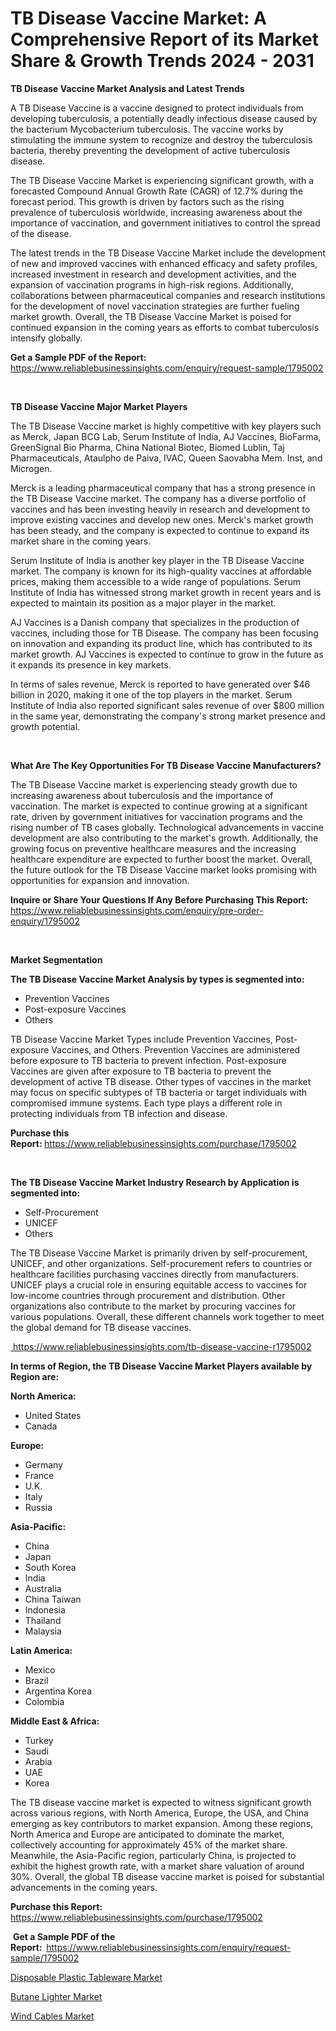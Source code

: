 <p><h1>TB Disease Vaccine Market: A Comprehensive Report of its Market Share & Growth Trends 2024 - 2031</h1></p><p><strong>TB Disease Vaccine Market Analysis and Latest Trends</strong></p>
<p><p>A TB Disease Vaccine is a vaccine designed to protect individuals from developing tuberculosis, a potentially deadly infectious disease caused by the bacterium Mycobacterium tuberculosis. The vaccine works by stimulating the immune system to recognize and destroy the tuberculosis bacteria, thereby preventing the development of active tuberculosis disease.</p><p>The TB Disease Vaccine Market is experiencing significant growth, with a forecasted Compound Annual Growth Rate (CAGR) of 12.7% during the forecast period. This growth is driven by factors such as the rising prevalence of tuberculosis worldwide, increasing awareness about the importance of vaccination, and government initiatives to control the spread of the disease.</p><p>The latest trends in the TB Disease Vaccine Market include the development of new and improved vaccines with enhanced efficacy and safety profiles, increased investment in research and development activities, and the expansion of vaccination programs in high-risk regions. Additionally, collaborations between pharmaceutical companies and research institutions for the development of novel vaccination strategies are further fueling market growth. Overall, the TB Disease Vaccine Market is poised for continued expansion in the coming years as efforts to combat tuberculosis intensify globally.</p></p>
<p><strong>Get a Sample PDF of the Report:&nbsp;</strong> <a href="https://www.reliablebusinessinsights.com/enquiry/request-sample/1795002">https://www.reliablebusinessinsights.com/enquiry/request-sample/1795002</a></p>
<p>&nbsp;</p>
<p><strong>TB Disease Vaccine Major Market Players</strong></p>
<p><p>The TB Disease Vaccine market is highly competitive with key players such as Merck, Japan BCG Lab, Serum Institute of India, AJ Vaccines, BioFarma, GreenSignal Bio Pharma, China National Biotec, Biomed Lublin, Taj Pharmaceuticals, Ataulpho de Paiva, IVAC, Queen Saovabha Mem. Inst, and Microgen.</p><p>Merck is a leading pharmaceutical company that has a strong presence in the TB Disease Vaccine market. The company has a diverse portfolio of vaccines and has been investing heavily in research and development to improve existing vaccines and develop new ones. Merck's market growth has been steady, and the company is expected to continue to expand its market share in the coming years.</p><p>Serum Institute of India is another key player in the TB Disease Vaccine market. The company is known for its high-quality vaccines at affordable prices, making them accessible to a wide range of populations. Serum Institute of India has witnessed strong market growth in recent years and is expected to maintain its position as a major player in the market.</p><p>AJ Vaccines is a Danish company that specializes in the production of vaccines, including those for TB Disease. The company has been focusing on innovation and expanding its product line, which has contributed to its market growth. AJ Vaccines is expected to continue to grow in the future as it expands its presence in key markets.</p><p>In terms of sales revenue, Merck is reported to have generated over $46 billion in 2020, making it one of the top players in the market. Serum Institute of India also reported significant sales revenue of over $800 million in the same year, demonstrating the company's strong market presence and growth potential.</p></p>
<p>&nbsp;</p>
<p><strong>What Are The Key Opportunities For TB Disease Vaccine Manufacturers?</strong></p>
<p><p>The TB Disease Vaccine market is experiencing steady growth due to increasing awareness about tuberculosis and the importance of vaccination. The market is expected to continue growing at a significant rate, driven by government initiatives for vaccination programs and the rising number of TB cases globally. Technological advancements in vaccine development are also contributing to the market's growth. Additionally, the growing focus on preventive healthcare measures and the increasing healthcare expenditure are expected to further boost the market. Overall, the future outlook for the TB Disease Vaccine market looks promising with opportunities for expansion and innovation.</p></p>
<p><strong>Inquire or Share Your Questions If Any Before Purchasing This Report:</strong> <a href="https://www.reliablebusinessinsights.com/enquiry/pre-order-enquiry/1795002">https://www.reliablebusinessinsights.com/enquiry/pre-order-enquiry/1795002</a></p>
<p>&nbsp;</p>
<p><strong>Market Segmentation</strong></p>
<p><strong>The TB Disease Vaccine Market Analysis by types is segmented into:</strong></p>
<p><ul><li>Prevention Vaccines</li><li>Post-exposure Vaccines</li><li>Others</li></ul></p>
<p><p>TB Disease Vaccine Market Types include Prevention Vaccines, Post-exposure Vaccines, and Others. Prevention Vaccines are administered before exposure to TB bacteria to prevent infection. Post-exposure Vaccines are given after exposure to TB bacteria to prevent the development of active TB disease. Other types of vaccines in the market may focus on specific subtypes of TB bacteria or target individuals with compromised immune systems. Each type plays a different role in protecting individuals from TB infection and disease.</p></p>
<p><strong>Purchase this Report:&nbsp;</strong><a href="https://www.reliablebusinessinsights.com/purchase/1795002">https://www.reliablebusinessinsights.com/purchase/1795002</a></p>
<p>&nbsp;</p>
<p><strong>The TB Disease Vaccine Market Industry Research by Application is segmented into:</strong></p>
<p><ul><li>Self-Procurement</li><li>UNICEF</li><li>Others</li></ul></p>
<p><p>The TB Disease Vaccine Market is primarily driven by self-procurement, UNICEF, and other organizations. Self-procurement refers to countries or healthcare facilities purchasing vaccines directly from manufacturers. UNICEF plays a crucial role in ensuring equitable access to vaccines for low-income countries through procurement and distribution. Other organizations also contribute to the market by procuring vaccines for various populations. Overall, these different channels work together to meet the global demand for TB disease vaccines.</p></p>
<p><a href="https://www.reliablebusinessinsights.com/tb-disease-vaccine-r1795002">&nbsp;https://www.reliablebusinessinsights.com/tb-disease-vaccine-r1795002</a></p>
<p><strong>In terms of Region, the TB Disease Vaccine Market Players available by Region are:</strong></p>
<p>
    <p> <strong> North America: </strong>
        <ul>
            <li>United States</li>
            <li>Canada</li>
        </ul>
        </p> 
    <p> <strong> Europe: </strong>
        <ul>
            <li>Germany</li>
            <li>France</li>
            <li>U.K.</li>
            <li>Italy</li>
            <li>Russia</li>
        </ul>
        </p> 
    <p> <strong> Asia-Pacific: </strong>
        <ul>
            <li>China</li>
            <li>Japan</li>
            <li>South Korea</li>
            <li>India</li>
            <li>Australia</li>
            <li>China Taiwan</li>
            <li>Indonesia</li>
            <li>Thailand</li>
            <li>Malaysia</li>
        </ul>
        </p> 
    <p> <strong> Latin America: </strong>
        <ul>
            <li>Mexico</li>
            <li>Brazil</li>
            <li>Argentina Korea</li>
            <li>Colombia</li>
        </ul>
        </p> 
    <p> <strong> Middle East & Africa: </strong>
        <ul>
            <li>Turkey</li>
            <li>Saudi</li>
            <li>Arabia</li>
            <li>UAE</li>
            <li>Korea</li>
        </ul>
    </p>
    </p>
<p><p>The TB disease vaccine market is expected to witness significant growth across various regions, with North America, Europe, the USA, and China emerging as key contributors to market expansion. Among these regions, North America and Europe are anticipated to dominate the market, collectively accounting for approximately 45% of the market share. Meanwhile, the Asia-Pacific region, particularly China, is projected to exhibit the highest growth rate, with a market share valuation of around 30%. Overall, the global TB disease vaccine market is poised for substantial advancements in the coming years.</p></p>
<p><strong>Purchase this Report: </strong><a href="https://www.reliablebusinessinsights.com/purchase/1795002">https://www.reliablebusinessinsights.com/purchase/1795002</a></p>
<p>&nbsp;<strong>Get a Sample PDF of the Report:&nbsp;&nbsp;</strong><a href="https://www.reliablebusinessinsights.com/enquiry/request-sample/1795002">https://www.reliablebusinessinsights.com/enquiry/request-sample/1795002</a></p>
<p><strong></strong></p>
<p><p><a href="https://github.com/edytherolanlouisejk1miz0wig/Market-Research-Report-List-3/blob/main/disposable-plastic-tableware-market.md">Disposable Plastic Tableware Market</a></p><p><a href="https://github.com/peachesmcdowel1/Market-Research-Report-List-3/blob/main/butane-lighter-market.md">Butane Lighter Market</a></p><p><a href="https://github.com/redneck06/Market-Research-Report-List-4/blob/main/wind-cables-market.md">Wind Cables Market</a></p></p>